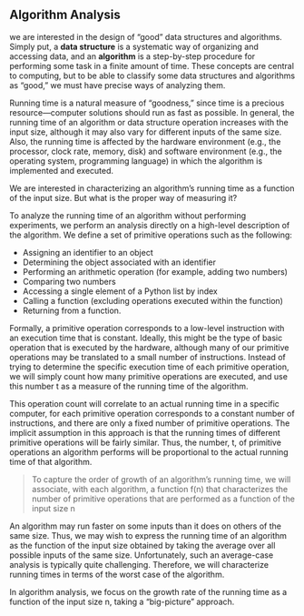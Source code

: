 ## Algorithm Analysis

we are interested in the design of “good” data structures and algorithms. Simply put, a **data structure** is a
systematic way of organizing and accessing data, and an **algorithm** is a step-by-step procedure for performing some
task in a finite amount of time. These concepts are central to computing, but to be able to classify some data
structures and algorithms as “good,” we must have precise ways of analyzing them.

Running time is a natural measure of “goodness,” since time is a precious resource—computer solutions should run as fast
as possible. In general, the running time of an algorithm or data structure operation increases with the input size,
although it may also vary for different inputs of the same size. Also, the running time is affected by the hardware
environment (e.g., the processor, clock rate, memory, disk) and software environment (e.g., the operating system,
programming language) in which the algorithm is implemented and executed.

We are interested in characterizing an algorithm’s running time as a function of the input size. But what is the proper
way of measuring it?

To analyze the running time of an algorithm without performing experiments, we perform an analysis directly on a
high-level description of the algorithm. We define a set of primitive operations such as the following:

- Assigning an identifier to an object
- Determining the object associated with an identifier
- Performing an arithmetic operation (for example, adding two numbers)
- Comparing two numbers
- Accessing a single element of a Python list by index
- Calling a function (excluding operations executed within the function)
- Returning from a function.

Formally, a primitive operation corresponds to a low-level instruction with an execution time that is constant. Ideally,
this might be the type of basic operation that is executed by the hardware, although many of our primitive operations
may be translated to a small number of instructions. Instead of trying to determine the specific execution time of each
primitive operation, we will simply count how many primitive operations are executed, and use this number t as a measure
of the running time of the algorithm.

This operation count will correlate to an actual running time in a specific computer, for each primitive operation
corresponds to a constant number of instructions, and there are only a fixed number of primitive operations. The
implicit assumption in this approach is that the running times of different primitive operations will be fairly similar.
Thus, the number, t, of primitive operations an algorithm performs will be proportional to the actual running time of
that algorithm.

> To capture the order of growth of an algorithm’s running time, we will associate, with each algorithm, a function f(n)
> that characterizes the number of primitive operations that are performed as a function of the input size n

An algorithm may run faster on some inputs than it does on others of the same size. Thus, we may wish to express the
running time of an algorithm as the function of the input size obtained by taking the average over all possible inputs
of the same size. Unfortunately, such an average-case analysis is typically quite challenging. Therefore, we will
characterize running times in terms of the worst case of the algorithm.

In algorithm analysis, we focus on the growth rate of the running time as a function of the input size n, taking a
“big-picture” approach.